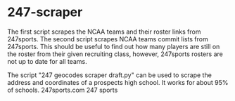# 247-scraper

The first script scrapes the NCAA teams and their roster links from 247sports.
The second script scrapes NCAA teams commit lists from 247sports.
This should be useful to find out how many players are still on the roster from their given recruiting class, however, 247sports rosters are not up to date for all teams.


The script "247 geocodes scraper draft.py" can be used to scrape the address and coordinates of a prospects high school.  It works for about 95% of schools.
247sports.com
247 sports
